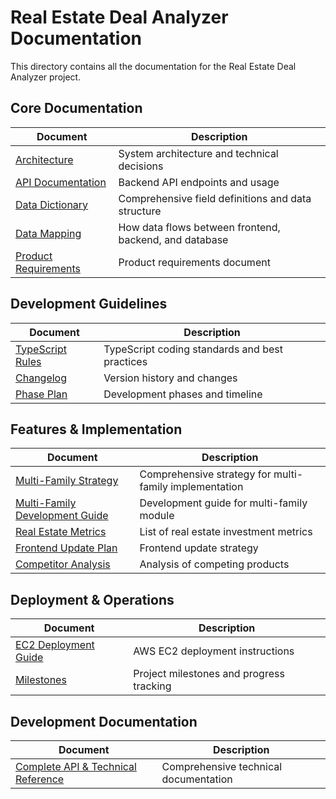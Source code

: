 # Real Estate Deal Analyzer Documentation

This directory contains all the documentation for the Real Estate Deal Analyzer project.

## Core Documentation

| Document | Description |
|----------|-------------|
| [Architecture](ARCHITECTURE.md) | System architecture and technical decisions |
| [API Documentation](API.md) | Backend API endpoints and usage |
| [Data Dictionary](DATA_DICTIONARY.md) | Comprehensive field definitions and data structure |
| [Data Mapping](DATA_MAPPING.md) | How data flows between frontend, backend, and database |
| [Product Requirements](PRD.md) | Product requirements document |

## Development Guidelines

| Document | Description |
|----------|-------------|
| [TypeScript Rules](TYPESCRIPT_RULES.md) | TypeScript coding standards and best practices |
| [Changelog](CHANGELOG.md) | Version history and changes |
| [Phase Plan](PHASE_PLAN.md) | Development phases and timeline |

## Features & Implementation

| Document | Description |
|----------|-------------|
| [Multi-Family Strategy](comprehensive_mf_strategy.md) | Comprehensive strategy for multi-family implementation |
| [Multi-Family Development Guide](comprehensive_mf_development_guide.md) | Development guide for multi-family module |
| [Real Estate Metrics](real_estate_metrics_list.md) | List of real estate investment metrics |
| [Frontend Update Plan](frontend_update_plan.md) | Frontend update strategy |
| [Competitor Analysis](competitor_analysis.md) | Analysis of competing products |

## Deployment & Operations

| Document | Description |
|----------|-------------|
| [EC2 Deployment Guide](README-EC2-DEPLOYMENT.md) | AWS EC2 deployment instructions |
| [Milestones](MILESTONE.md) | Project milestones and progress tracking |

## Development Documentation

| Document | Description |
|----------|-------------|
| [Complete API & Technical Reference](DOCUMENTATION.md) | Comprehensive technical documentation 